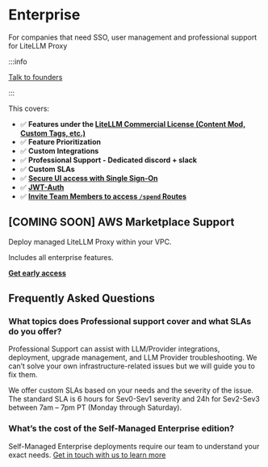 # Enterprise
For companies that need SSO, user management and professional support for LiteLLM Proxy

:::info

[Talk to founders](https://calendly.com/d/4mp-gd3-k5k/litellm-1-1-onboarding-chat)

:::

This covers: 
- ✅ **Features under the [LiteLLM Commercial License (Content Mod, Custom Tags, etc.)](https://docs.litellm.ai/docs/proxy/enterprise)**
- ✅ **Feature Prioritization**
- ✅ **Custom Integrations**
- ✅ **Professional Support - Dedicated discord + slack**
- ✅ **Custom SLAs**
- ✅ [**Secure UI access with Single Sign-On**](../docs/proxy/ui.md#setup-ssoauth-for-ui)
- ✅ [**JWT-Auth**](../docs/proxy/token_auth.md)
- ✅ [**Invite Team Members to access `/spend` Routes**](../docs/proxy/cost_tracking#allowing-non-proxy-admins-to-access-spend-endpoints)


## [COMING SOON] AWS Marketplace Support

Deploy managed LiteLLM Proxy within your VPC.

Includes all enterprise features.

[**Get early access**](https://calendly.com/d/4mp-gd3-k5k/litellm-1-1-onboarding-chat)

## Frequently Asked Questions

### What topics does Professional support cover and what SLAs do you offer?

Professional Support can assist with LLM/Provider integrations, deployment, upgrade management, and LLM Provider troubleshooting.  We can’t solve your own infrastructure-related issues but we will guide you to fix them.

We offer custom SLAs based on your needs and the severity of the issue. The standard SLA is 6 hours for Sev0-Sev1 severity and 24h for Sev2-Sev3 between 7am – 7pm PT (Monday through Saturday).

### What’s the cost of the Self-Managed Enterprise edition?

Self-Managed Enterprise deployments require our team to understand your exact needs. [Get in touch with us to learn more](https://calendly.com/d/4mp-gd3-k5k/litellm-1-1-onboarding-chat)
